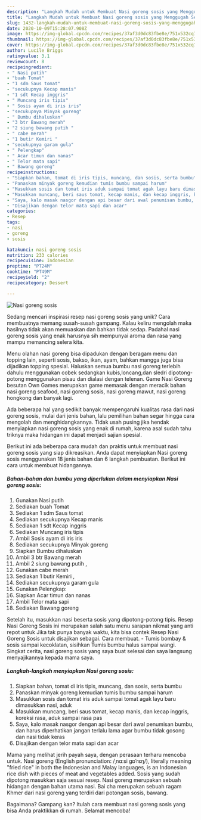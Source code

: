 ```yaml
---
description: "Langkah Mudah untuk Membuat Nasi goreng sosis yang Menggugah Selera"
title: "Langkah Mudah untuk Membuat Nasi goreng sosis yang Menggugah Selera"
slug: 1432-langkah-mudah-untuk-membuat-nasi-goreng-sosis-yang-menggugah-selera
date: 2020-10-09T15:28:07.908Z
image: https://img-global.cpcdn.com/recipes/37af3d0dc83fbe8e/751x532cq70/nasi-goreng-sosis-foto-resep-utama.jpg
thumbnail: https://img-global.cpcdn.com/recipes/37af3d0dc83fbe8e/751x532cq70/nasi-goreng-sosis-foto-resep-utama.jpg
cover: https://img-global.cpcdn.com/recipes/37af3d0dc83fbe8e/751x532cq70/nasi-goreng-sosis-foto-resep-utama.jpg
author: Lucile Briggs
ratingvalue: 3.1
reviewcount: 8
recipeingredient:
- " Nasi putih"
- "buah Tomat"
- "1 sdm Saus tomat"
- "secukupnya Kecap manis"
- "1 sdt Kecap inggris"
- " Muncang iris tipis"
- " Sosis ayam di iris iris"
- "secukupnya Minyak goreng"
- " Bumbu dihaluskan"
- "3 btr Bawang merah"
- "2 siung bawang putih "
- " cabe merah"
- "1 butir Kemiri "
- "secukupnya garam gula"
- " Pelengkap"
- " Acar timun dan nanas"
- " Telor mata sapi"
- " Bawang goreng"
recipeinstructions:
- "Siapkan bahan, tomat di iris tipis, muncang, dan sosis, serta bumbu"
- "Panaskan minyak goreng kemudian tumis bumbu sampai harum"
- "Masukkan sosis dan tomat iris aduk sampai tomat agak layu baru dimasukkan nasi, aduk"
- "Masukkan muncang, beri saus tomat, kecap manis, dan kecap inggris, koreksi rasa, aduk sampai rasa pas"
- "Saya, kalo masak nasgor dengan api besar dari awal penumisan bumbu, dan harus diperhatikan jangan terlalu lama agar bumbu tidak gosong dan nasi tidak keras"
- "Disajikan dengan telor mata sapi dan acar"
categories:
- Resep
tags:
- nasi
- goreng
- sosis

katakunci: nasi goreng sosis 
nutrition: 233 calories
recipecuisine: Indonesian
preptime: "PT24M"
cooktime: "PT49M"
recipeyield: "2"
recipecategory: Dessert

---
```



![Nasi goreng sosis](https://img-global.cpcdn.com/recipes/37af3d0dc83fbe8e/751x532cq70/nasi-goreng-sosis-foto-resep-utama.jpg)

Sedang mencari inspirasi resep nasi goreng sosis yang unik? Cara membuatnya memang susah-susah gampang. Kalau keliru mengolah maka hasilnya tidak akan memuaskan dan bahkan tidak sedap. Padahal nasi goreng sosis yang enak harusnya sih mempunyai aroma dan rasa yang mampu memancing selera kita.

Menu olahan nasi goreng bisa dipadukan dengan beragam menu dan topping lain, seperti sosis, bakso, ikan, ayam, bahkan mangga juga bisa dijadikan topping spesial. Haluskan semua bumbu nasi goreng terlebih dahulu menggunakan cobek sedangkan kubis,loncang,dan sledri dipotong-potong menggunakan pisau dan dialasi dengan telenan. Game Nasi Goreng besutan Own Games merupakan game memasak dengan meracik bahan nasi goreng seafood, nasi goreng sosis, nasi goreng mawut, nasi goreng hongkong dan banyak lagi.

Ada beberapa hal yang sedikit banyak mempengaruhi kualitas rasa dari nasi goreng sosis, mulai dari jenis bahan, lalu pemilihan bahan segar hingga cara mengolah dan menghidangkannya. Tidak usah pusing jika hendak menyiapkan nasi goreng sosis yang enak di rumah, karena asal sudah tahu triknya maka hidangan ini dapat menjadi sajian spesial.


Berikut ini ada beberapa cara mudah dan praktis untuk membuat nasi goreng sosis yang siap dikreasikan. Anda dapat menyiapkan Nasi goreng sosis menggunakan 18 jenis bahan dan 6 langkah pembuatan. Berikut ini cara untuk membuat hidangannya.

<!--inarticleads1-->

##### Bahan-bahan dan bumbu yang diperlukan dalam menyiapkan Nasi goreng sosis:

1. Gunakan  Nasi putih
1. Sediakan buah Tomat
1. Sediakan 1 sdm Saus tomat
1. Sediakan secukupnya Kecap manis
1. Sediakan 1 sdt Kecap inggris
1. Sediakan  Muncang iris tipis
1. Ambil  Sosis ayam di iris iris
1. Sediakan secukupnya Minyak goreng
1. Siapkan  Bumbu dihaluskan
1. Ambil 3 btr Bawang merah
1. Ambil 2 siung bawang putih ,
1. Gunakan  cabe merah
1. Sediakan 1 butir Kemiri ,
1. Sediakan secukupnya garam gula
1. Gunakan  Pelengkap:
1. Siapkan  Acar timun dan nanas
1. Ambil  Telor mata sapi
1. Sediakan  Bawang goreng


Setelah itu, masukkan nasi beserta sosis yang dipotong-potong tipis. Resep Nasi Goreng Sosis ini merupakan salah satu menu sarapan nikmat yang anti repot untuk Jika tak punya banyak waktu, kita bisa contek Resep Nasi Goreng Sosis untuk disajikan sebagai. Cara membuat. - Tumis bombay &amp; sosis sampai kecoklatan, sisihkan Tumis bumbu halus sampai wangi. Singkat cerita, nasi goreng sosis yang saya buat selesai dan saya langsung menyajikannya kepada mama saya. 

<!--inarticleads2-->

##### Langkah-langkah menyiapkan Nasi goreng sosis:

1. Siapkan bahan, tomat di iris tipis, muncang, dan sosis, serta bumbu
1. Panaskan minyak goreng kemudian tumis bumbu sampai harum
1. Masukkan sosis dan tomat iris aduk sampai tomat agak layu baru dimasukkan nasi, aduk
1. Masukkan muncang, beri saus tomat, kecap manis, dan kecap inggris, koreksi rasa, aduk sampai rasa pas
1. Saya, kalo masak nasgor dengan api besar dari awal penumisan bumbu, dan harus diperhatikan jangan terlalu lama agar bumbu tidak gosong dan nasi tidak keras
1. Disajikan dengan telor mata sapi dan acar


Mama yang melihat jerih payah saya, dengan perasaan terharu mencoba untuk. Nasi goreng (English pronunciation: /ˌnɑːsi ɡɒˈrɛŋ/), literally meaning &#34;fried rice&#34; in both the Indonesian and Malay languages, is an Indonesian rice dish with pieces of meat and vegetables added. Sosis yang sudah dipotong masukkan saja sesuai resep. Nasi goreng merupakan sebuah hidangan dengan bahan utama nasi. Bai cha merupakan sebuah ragam Khmer dari nasi goreng yang terdiri dari potongan sosis, bawang. 

Bagaimana? Gampang kan? Itulah cara membuat nasi goreng sosis yang bisa Anda praktikkan di rumah. Selamat mencoba!
